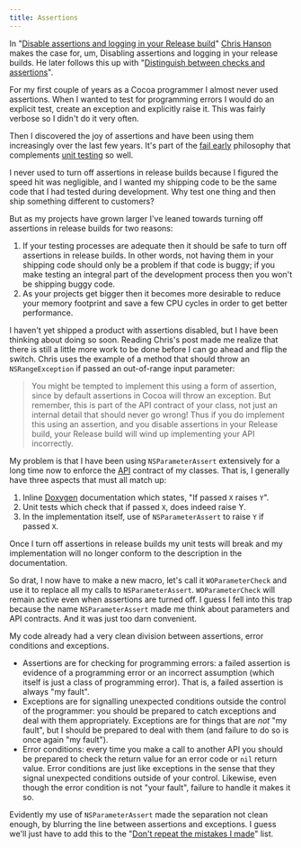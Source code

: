 ```yaml
---
title: Assertions
---
```


In "[Disable assertions and logging in your Release build](http://chanson.livejournal.com/169786.html)" [Chris Hanson](http://chanson.livejournal.com/) makes the case for, um, Disabling assertions and logging in your release builds. He later follows this up with "[Distinguish between checks and assertions](http://chanson.livejournal.com/170068.html)".

For my first couple of years as a Cocoa programmer I almost never used assertions. When I wanted to test for programming errors I would do an explicit test, create an exception and explicitly raise it. This was fairly verbose so I didn't do it very often.

Then I discovered the joy of assertions and have been using them increasingly over the last few years. It's part of the [fail early](http://www.wincent.com/knowledge-base/fail%20early) philosophy that complements [unit testing](http://www.wincent.com/knowledge-base/unit%20testing) so well.

I never used to turn off assertions in release builds because I figured the speed hit was negligible, and I wanted my shipping code to be the same code that I had tested during development. Why test one thing and then ship something different to customers?

But as my projects have grown larger I've leaned towards turning off assertions in release builds for two reasons:

1.  If your testing processes are adequate then it should be safe to turn off assertions in release builds. In other words, not having them in your shipping code should only be a problem if that code is buggy; if you make testing an integral part of the development process then you won't be shipping buggy code.
2.  As your projects get bigger then it becomes more desirable to reduce your memory footprint and save a few CPU cycles in order to get better performance.

I haven't yet shipped a product with assertions disabled, but I have been thinking about doing so soon. Reading Chris's post made me realize that there is still a little more work to be done before I can go ahead and flip the switch. Chris uses the example of a method that should throw an `NSRangeException` if passed an out-of-range input parameter:

> You might be tempted to implement this using a form of assertion, since by default assertions in Cocoa will throw an exception. But remember, this is part of the API contract of your class, not just an internal detail that should never go wrong! Thus if you do implement this using an assertion, and you disable assertions in your Release build, your Release build will wind up implementing your API incorrectly.





My problem is that I have been using `NSParameterAssert` extensively for a long time now to enforce the [API](http://www.wincent.com/knowledge-base/API) contract of my classes. That is, I generally have three aspects that must all match up:

1.  Inline [Doxygen](http://www.wincent.com/knowledge-base/Doxygen) documentation which states, "If passed `X` raises `Y`".
2.  Unit tests which check that if passed `X`, does indeed raise Y.
3.  In the implementation itself, use of `NSParameterAssert` to raise `Y` if passed `X`.

Once I turn off assertions in release builds my unit tests will break and my implementation will no longer conform to the description in the documentation.

So drat, I now have to make a new macro, let's call it `WOParameterCheck` and use it to replace all my calls to `NSParameterAssert`. `WOParameterCheck` will remain active even when assertions are turned off. I guess I fell into this trap because the name `NSParameterAssert` made me think about parameters and API contracts. And it was just too darn convenient.

My code already had a very clean division between assertions, error conditions and exceptions.

-   Assertions are for checking for programming errors: a failed assertion is evidence of a programming error or an incorrect assumption (which itself is just a class of programming error). That is, a failed assertion is always "my fault".
-   Exceptions are for signalling unexpected conditions outside the control of the programmer: you should be prepared to catch exceptions and deal with them appropriately. Exceptions are for things that are *not* "my fault", but I should be prepared to deal with them (and failure to do so is once again "my fault").
-   Error conditions: every time you make a call to another API you should be prepared to check the return value for an error code or `nil` return value. Error conditions are just like exceptions in the sense that they signal unexpected conditions outside of your control. Likewise, even though the error condition is not "your fault", failure to handle it makes it so.

Evidently my use of `NSParameterAssert` made the separation not clean enough, by blurring the line between assertions and exceptions. I guess we'll just have to add this to the "[Don't repeat the mistakes I made](http://www.wincent.com/knowledge-base/Don%27t_repeat_the_mistakes_I_made)" list.
